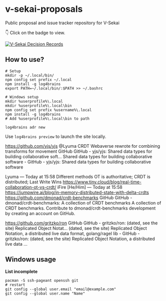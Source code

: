 # v-sekai-proposals
Public proposal and issue tracker repository for V-Sekai

👇 Click on the badge to view.

[![V-Sekai Decision Records](https://V-Sekai.github.io/v-sekai-proposals/log4brains/badge.svg)](https://V-Sekai.github.io/v-sekai-proposals/log4brains/)

## How to use?

```
# Setup
mkdir -p ~/.local/bin/
npm config set prefix ~/.local
npm install -g log4brains
export PATH=~/.local/bin/:$PATH >> ~/.bashrc
```

```
# Windows setup
mkdir %userprofile%\.local
mkdir %userprofile%\.local\bin
npm config set prefix %username%\.local
npm install -g log4brains
# Add %userprofile%\.local\bin to path
```

```
log4brains adr new
```

Use `log4brains preview` to launch the site locally.



https://github.com/yjs/yjs  @Lyuma CRDT Webaverse rewrote for combining transforms for movement 
GitHub
GitHub - yjs/yjs: Shared data types for building collaborative soft...
Shared data types for building collaborative software - GitHub - yjs/yjs: Shared data types for building collaborative software

Lyuma — Today at 15:58
Different methods
OT is authoritative;
CRDT is distributed;
Last Write Wins
https://www.tiny.cloud/blog/real-time-collaboration-ot-vs-crdt/
iFire [He/Him] — Today at 15:58
https://jumpwire.ai/blog/in-memory-distributed-state-with-delta-crdts
https://github.com/dmonad/crdt-benchmarks
GitHub
GitHub - dmonad/crdt-benchmarks: A collection of CRDT benchmarks
A collection of CRDT benchmarks. Contribute to dmonad/crdt-benchmarks development by creating an account on GitHub.

https://github.com/gritzko/ron
GitHub
GitHub - gritzko/ron: (dated, see the site) Replicated Object Notat...
(dated, see the site) Replicated Object Notation, a distributed live data format, golang/ragel lib - GitHub - gritzko/ron: (dated, see the site) Replicated Object Notation, a distributed live data ...

## Windows usage

**List incomplete**

```
pacman -S ssh-pageant openssh git
# restart
git config --global user.email "email@example.com"
git config --global user.name "Name"

```